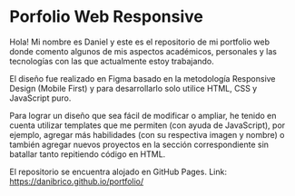 # Porfolio Web Responsive

Hola! Mi nombre es Daniel y este es el repositorio de mi portfolio web donde comento algunos de mis aspectos académicos, personales y las tecnologías con las que actualmente estoy trabajando.

El diseño fue realizado en Figma basado en la metodología Responsive Design (Mobile First) y para desarrollarlo solo utilice HTML, CSS y JavaScript puro.

Para lograr un diseño que sea fácil de modificar o ampliar, he tenido en cuenta utilizar templates que me permiten (con ayuda de JavaScript), por ejemplo, agregar más habilidades (con su respectiva imagen y nombre) o también agregar nuevos proyectos en la sección correspondiente sin batallar tanto repitiendo código en HTML.

El repositorio se encuentra alojado en GitHub Pages. Link: https://danibrico.github.io/portfolio/
